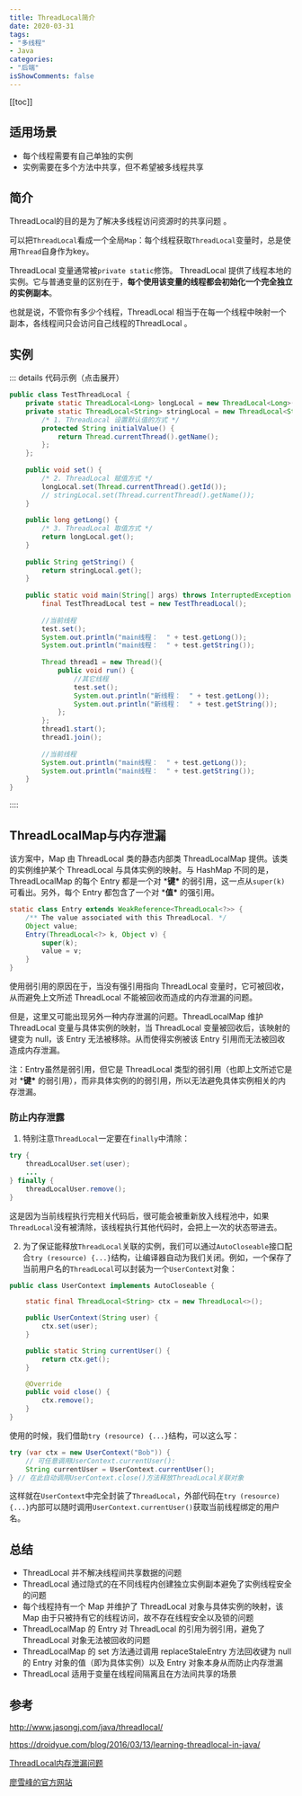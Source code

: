 ```yaml
---
title: ThreadLocal简介
date: 2020-03-31
tags:
- "多线程"
- Java
categories:
- "后端"
isShowComments: false
---
```


<Boxx/>

[[toc]]

## 适用场景

- 每个线程需要有自己单独的实例
- 实例需要在多个方法中共享，但不希望被多线程共享

## 简介

ThreadLocal的目的是为了解决多线程访问资源时的共享问题 。

可以把`ThreadLocal`看成一个全局`Map`：每个线程获取`ThreadLocal`变量时，总是使用`Thread`自身作为key。

ThreadLocal 变量通常被`private static`修饰。  ThreadLocal 提供了线程本地的实例。它与普通变量的区别在于，**每个使用该变量的线程都会初始化一个完全独立的实例副本**。 

也就是说，不管你有多少个线程，ThreadLocal 相当于在每一个线程中映射一个副本，各线程间只会访问自己线程的ThreadLocal 。

## 实例

::: details 代码示例（点击展开）

```java
public class TestThreadLocal {
    private static ThreadLocal<Long> longLocal = new ThreadLocal<Long>();
    private static ThreadLocal<String> stringLocal = new ThreadLocal<String>(){
        /* 1. ThreadLocal 设置默认值的方式 */
        protected String initialValue() {
            return Thread.currentThread().getName();
        };
    };
 
    public void set() {
        /* 2. ThreadLocal 赋值方式 */
        longLocal.set(Thread.currentThread().getId());
        // stringLocal.set(Thread.currentThread().getName());
    }
     
    public long getLong() {
        /* 3. ThreadLocal 取值方式 */
        return longLocal.get();
    }
     
    public String getString() {
        return stringLocal.get();
    }
     
    public static void main(String[] args) throws InterruptedException {
        final TestThreadLocal test = new TestThreadLocal();
         
        //当前线程
        test.set();
        System.out.println("main线程：  " + test.getLong());
        System.out.println("main线程：  " + test.getString());
 
        Thread thread1 = new Thread(){
            public void run() {
                //其它线程
                test.set();
                System.out.println("新线程：  " + test.getLong());
                System.out.println("新线程：  " + test.getString());
            };
        };
        thread1.start();
        thread1.join();
         
        //当前线程
        System.out.println("main线程：  " + test.getLong());
        System.out.println("main线程：  " + test.getString());
    }
}
```

::::

## ThreadLocalMap与内存泄漏

该方案中，Map 由 ThreadLocal 类的静态内部类 ThreadLocalMap 提供。该类的实例维护某个 ThreadLocal 与具体实例的映射。与 HashMap 不同的是，ThreadLocalMap 的每个 Entry 都是一个对 ***键\*** 的弱引用，这一点从`super(k)`可看出。另外，每个 Entry 都包含了一个对 ***值\*** 的强引用。

```java
static class Entry extends WeakReference<ThreadLocal<?>> {  
    /** The value associated with this ThreadLocal. */  
    Object value;  
    Entry(ThreadLocal<?> k, Object v) {    
        super(k);    
        value = v;  
    }
}
```

使用弱引用的原因在于，当没有强引用指向 ThreadLocal 变量时，它可被回收，从而避免上文所述 ThreadLocal 不能被回收而造成的内存泄漏的问题。

但是，这里又可能出现另外一种内存泄漏的问题。ThreadLocalMap 维护 ThreadLocal 变量与具体实例的映射，当 ThreadLocal 变量被回收后，该映射的键变为 null，该 Entry 无法被移除。从而使得实例被该 Entry 引用而无法被回收造成内存泄漏。

注：Entry虽然是弱引用，但它是 ThreadLocal 类型的弱引用（也即上文所述它是对 ***键\*** 的弱引用），而非具体实例的的弱引用，所以无法避免具体实例相关的内存泄漏。

### 防止内存泄露

1. 特别注意`ThreadLocal`一定要在`finally`中清除：

```java
try {
    threadLocalUser.set(user);
    ...
} finally {
    threadLocalUser.remove();
}
```

这是因为当前线程执行完相关代码后，很可能会被重新放入线程池中，如果`ThreadLocal`没有被清除，该线程执行其他代码时，会把上一次的状态带进去。

2. 为了保证能释放`ThreadLocal`关联的实例，我们可以通过`AutoCloseable`接口配合`try (resource) {...}`结构，让编译器自动为我们关闭。例如，一个保存了当前用户名的`ThreadLocal`可以封装为一个`UserContext`对象：

```java
public class UserContext implements AutoCloseable {

    static final ThreadLocal<String> ctx = new ThreadLocal<>();

    public UserContext(String user) {
        ctx.set(user);
    }

    public static String currentUser() {
        return ctx.get();
    }

    @Override
    public void close() {
        ctx.remove();
    }
}
```

使用的时候，我们借助`try (resource) {...}`结构，可以这么写：

```java
try (var ctx = new UserContext("Bob")) {
    // 可任意调用UserContext.currentUser():
    String currentUser = UserContext.currentUser();
} // 在此自动调用UserContext.close()方法释放ThreadLocal关联对象
```

这样就在`UserContext`中完全封装了`ThreadLocal`，外部代码在`try (resource) {...}`内部可以随时调用`UserContext.currentUser()`获取当前线程绑定的用户名。

## 总结

- ThreadLocal 并不解决线程间共享数据的问题
- ThreadLocal 通过隐式的在不同线程内创建独立实例副本避免了实例线程安全的问题
- 每个线程持有一个 Map 并维护了 ThreadLocal 对象与具体实例的映射，该 Map 由于只被持有它的线程访问，故不存在线程安全以及锁的问题
- ThreadLocalMap 的 Entry 对 ThreadLocal 的引用为弱引用，避免了 ThreadLocal 对象无法被回收的问题
- ThreadLocalMap 的 set 方法通过调用 replaceStaleEntry 方法回收键为 null 的 Entry 对象的值（即为具体实例）以及 Entry 对象本身从而防止内存泄漏
- ThreadLocal 适用于变量在线程间隔离且在方法间共享的场景

## 参考

[ http://www.jasongj.com/java/threadlocal/ ]( http://www.jasongj.com/java/threadlocal/ )

[ https://droidyue.com/blog/2016/03/13/learning-threadlocal-in-java/ ]( https://droidyue.com/blog/2016/03/13/learning-threadlocal-in-java/ )

[ThreadLocal内存泄漏问题]( https://juejin.im/post/5ba9a6665188255c791b0520 )

 [廖雪峰的官方网站](https://www.liaoxuefeng.com/wiki/1252599548343744/1306581251653666)